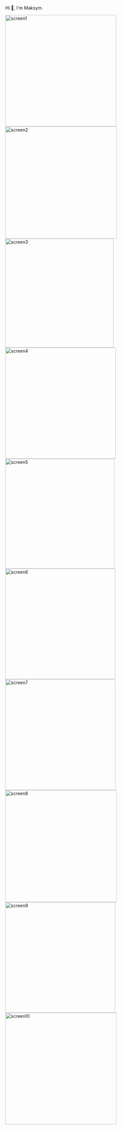 Hi 👋, I'm Maksym.

<img width="350" alt="screen1" src="https://github.com/MaksymVovk7/GamblingApplication/assets/37120181/ffc4a1e6-fb6f-4746-bfc8-be204e707dc2">
<img width="352" alt="screen2" src="https://github.com/MaksymVovk7/GamblingApplication/assets/37120181/6f7d7405-8d60-4bd9-851f-503f1f0d5fe8">
<img width="342" alt="screen3" src="https://github.com/MaksymVovk7/GamblingApplication/assets/37120181/866e2670-7797-4af1-a6cc-a43ecc12e042">
<img width="349" alt="screen4" src="https://github.com/MaksymVovk7/GamblingApplication/assets/37120181/4518745b-52b6-4cb9-9c16-77e5bed71424">
<img width="345" alt="screen5" src="https://github.com/MaksymVovk7/GamblingApplication/assets/37120181/aba4f7f6-c53e-40ab-9e14-e535f0887a4e">
<img width="347" alt="screen6" src="https://github.com/MaksymVovk7/GamblingApplication/assets/37120181/ef8c5e83-5d97-48ca-95e5-d1fec7d0b7a9">
<img width="348" alt="screen7" src="https://github.com/MaksymVovk7/GamblingApplication/assets/37120181/c8df382a-636f-43e5-8947-1b9417e92b3f">
<img width="352" alt="screen8" src="https://github.com/MaksymVovk7/GamblingApplication/assets/37120181/bd8740fc-ade8-43c1-b519-c8940898898d">
<img width="347" alt="screen9" src="https://github.com/MaksymVovk7/GamblingApplication/assets/37120181/b7706dfd-f78f-4caa-8060-327f833f0c1c">
<img width="351" alt="screen10" src="https://github.com/MaksymVovk7/GamblingApplication/assets/37120181/2d330266-1d68-4043-9d44-b68bd4feedc6">
